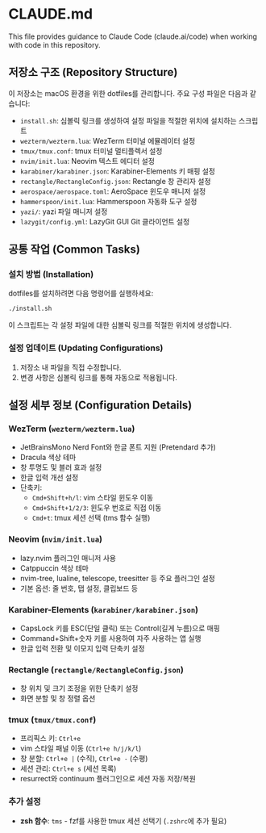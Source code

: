 # CLAUDE.md

This file provides guidance to Claude Code (claude.ai/code) when working with code in this repository.

## 저장소 구조 (Repository Structure)

이 저장소는 macOS 환경을 위한 dotfiles를 관리합니다. 주요 구성 파일은 다음과 같습니다:

- `install.sh`: 심볼릭 링크를 생성하여 설정 파일을 적절한 위치에 설치하는 스크립트
- `wezterm/wezterm.lua`: WezTerm 터미널 에뮬레이터 설정
- `tmux/tmux.conf`: tmux 터미널 멀티플렉서 설정
- `nvim/init.lua`: Neovim 텍스트 에디터 설정
- `karabiner/karabiner.json`: Karabiner-Elements 키 매핑 설정
- `rectangle/RectangleConfig.json`: Rectangle 창 관리자 설정
- `aerospace/aerospace.toml`: AeroSpace 윈도우 매니저 설정
- `hammerspoon/init.lua`: Hammerspoon 자동화 도구 설정
- `yazi/`: yazi 파일 매니저 설정
- `lazygit/config.yml`: LazyGit GUI Git 클라이언트 설정

## 공통 작업 (Common Tasks)

### 설치 방법 (Installation)

dotfiles를 설치하려면 다음 명령어를 실행하세요:

```bash
./install.sh
```

이 스크립트는 각 설정 파일에 대한 심볼릭 링크를 적절한 위치에 생성합니다.

### 설정 업데이트 (Updating Configurations)

1. 저장소 내 파일을 직접 수정합니다.
2. 변경 사항은 심볼릭 링크를 통해 자동으로 적용됩니다.

## 설정 세부 정보 (Configuration Details)

### WezTerm (`wezterm/wezterm.lua`)
- JetBrainsMono Nerd Font와 한글 폰트 지원 (Pretendard 추가)
- Dracula 색상 테마
- 창 투명도 및 블러 효과 설정
- 한글 입력 개선 설정
- 단축키:
  - `Cmd+Shift+h/l`: vim 스타일 윈도우 이동
  - `Cmd+Shift+1/2/3`: 윈도우 번호로 직접 이동
  - `Cmd+t`: tmux 세션 선택 (tms 함수 실행)

### Neovim (`nvim/init.lua`)
- lazy.nvim 플러그인 매니저 사용
- Catppuccin 색상 테마
- nvim-tree, lualine, telescope, treesitter 등 주요 플러그인 설정
- 기본 옵션: 줄 번호, 탭 설정, 클립보드 등

### Karabiner-Elements (`karabiner/karabiner.json`)
- CapsLock 키를 ESC(단일 클릭) 또는 Control(길게 누름)으로 매핑
- Command+Shift+숫자 키를 사용하여 자주 사용하는 앱 실행
- 한글 입력 전환 및 이모지 입력 단축키 설정

### Rectangle (`rectangle/RectangleConfig.json`)
- 창 위치 및 크기 조정을 위한 단축키 설정
- 화면 분할 및 창 정렬 옵션

### tmux (`tmux/tmux.conf`)
- 프리픽스 키: `Ctrl+e`
- vim 스타일 패널 이동 (`Ctrl+e h/j/k/l`)
- 창 분할: `Ctrl+e |` (수직), `Ctrl+e -` (수평)
- 세션 관리: `Ctrl+e s` (세션 목록)
- resurrect와 continuum 플러그인으로 세션 자동 저장/복원

### 추가 설정
- **zsh 함수**: `tms` - fzf를 사용한 tmux 세션 선택기 (`.zshrc`에 추가 필요)